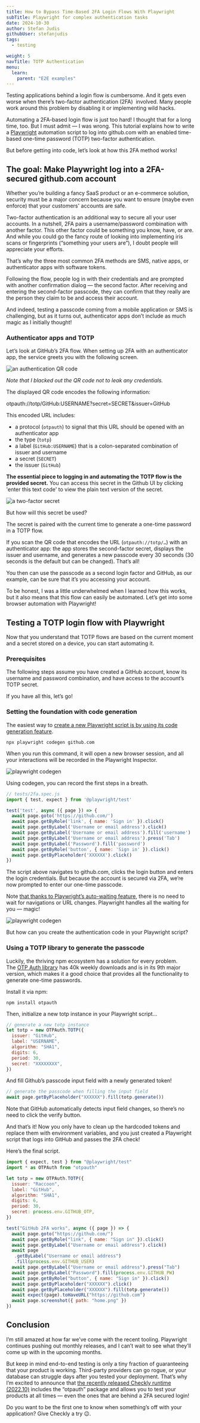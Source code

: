 ```yaml
---
title: How to Bypass Time-Based 2FA Login Flows With Playwright
subTitle: Playwright for complex authentication tasks
date: 2024-10-30
author: Stefan Judis
githubUser: stefanjudis
tags:
  - testing

weight: 5
navTitle: TOTP Authentication
menu:
  learn:
    parent: "E2E examples"
---
```

Testing applications behind a login flow is cumbersome. And it gets even worse when there’s two-factor authentication (2FA)  involved. Many people work around this problem by disabling it or implementing wild hacks.

Automating a 2FA-based login flow is just too hard! I thought that for a long time, too. But I must admit — I was wrong. This tutorial explains how to write a [Playwright](https://playwright.dev/) automation script to log into github.com with an enabled time-based one-time password (TOTP) two-factor authentication.

But before getting into code, let’s look at how this 2FA method works!

## The goal: Make Playwright log into a 2FA-secured github.com account

Whether you’re building a fancy SaaS product or an e-commerce solution, security must be a major concern because you want to ensure (maybe even enforce) that your customers' accounts are safe.

Two-factor authentication is an additional way to secure all your user accounts. In a nutshell, 2FA pairs a username/password combination with another factor. This other factor could be something you know, have, or are. And while you could go the fancy route of looking into implementing iris scans or fingerprints (“something your users are”), I doubt people will appreciate your efforts.

That’s why the three most common 2FA methods are SMS, native apps, or authenticator apps with software tokens.

Following the flow, people log in with their credentials and are prompted with another confirmation dialog — the second factor. After receiving and entering the second-factor passcode, they can confirm that they really are the person they claim to be and access their account.

And indeed, testing a passcode coming from a mobile application or SMS is challenging, but as it turns out, authenticator apps don’t include as much magic as I initially thought!

### Authenticator apps and TOTP

Let’s look at GitHub’s 2FA flow. When setting up 2FA with an authenticator app, the service greets you with the following screen.

![an authentication QR code](/samples/images/totp-1.jpeg)

*Note that I blacked out the QR code not to leak any credentials.*

The displayed QR code encodes the following information:

otpauth://totp/GitHub:USERNAME?secret=SECRET&issuer=GitHub

This encoded URL includes:

- a protocol (`otpauth`) to signal that this URL should be opened with an authenticator app
- the type (`totp`)
- a label (`GitHub:USERNAME`) that is a colon-separated combination of issuer and username
- a secret (`SECRET`)
- the issuer (`GitHub`)

**The essential piece to logging in and automating the TOTP flow is the provided secret.** You can access this secret in the Github UI by clicking 'enter this text code' to view the plain text version of the secret.

![a two-factor secret](/samples/images/totp-2.jpeg)


But how will this secret be used?

The secret is paired with the current time to generate a one-time password in a TOTP flow.

If you scan the QR code that encodes the URL (`otpauth://totp/…`) with an authenticator app: the app stores the second-factor secret, displays the issuer and username, and generates a new passcode every 30 seconds (30 seconds is the default but can be changed). That’s all!

You then can use the passcode as a second login factor and GitHub, as our example, can be sure that it’s you accessing your account.

To be honest, I was a little underwhelmed when I learned how this works, but it also means that this flow can easily be automated. Let’s get into some browser automation with Playwright!

## Testing a TOTP login flow with Playwright

Now that you understand that TOTP flows are based on the current moment and a secret stored on a device, you can start automating it.

### Prerequisites

The following steps assume you have created a GitHub account, know its username and password combination, and have access to the account’s TOTP secret.

If you have all this, let’s go!

### Setting the foundation with code generation

The easiest way to [create a new Playwright script is by using its code generation feature](https://playwright.dev/docs/codegen).

`npx playwright codegen github.com`

When you run this command, it will open a new browser session, and all your interactions will be recorded in the Playwright Inspector.

![playwright codegen](/samples/images/totp-3.jpeg)

Using codegen, you can record the first steps in a breath.

```jsx
// tests/2fa.spec.js
import { test, expect } from '@playwright/test'

test('test', async ({ page }) => {
  await page.goto('https://github.com/')
  await page.getByRole('link', { name: 'Sign in' }).click()
  await page.getByLabel('Username or email address').click()
  await page.getByLabel('Username or email address').fill('username')
  await page.getByLabel('Username or email address').press('Tab')
  await page.getByLabel('Password').fill('password')
  await page.getByRole('button', { name: 'Sign in' }).click()
  await page.getByPlaceholder('XXXXXX').click()
})
```

The script above navigates to github.com, clicks the login button and enters the login credentials. But because the account is secured via 2FA, we’re now prompted to enter our one-time passcode.

Note [that thanks to Playwright’s auto-waiting feature](https://www.youtube.com/watch?v=j-QLpb6Tmg0&amp;list=PLMZDRUOi3a8NtMq3PUS5iJc2pee38rurc&amp;index=3), there is no need to wait for navigations or URL changes. Playwright handles all the waiting for you — magic!

![playwright codegen](/samples/images/totp-4.jpeg)

But how can you create the authentication code in your Playwright script?

### Using a TOTP library to generate the passcode

Luckily, the thriving npm ecosystem has a solution for every problem. The [OTP Auth library](https://www.npmjs.com/package/otpauth) has 40k weekly downloads and is in its 9th major version, which makes it a good choice that provides all the functionality to generate one-time passwords.

Install it via npm:

`npm install otpauth`

Then, initialize a new totp instance in your Playwright script…

```jsx
// generate a new totp instance
let totp = new OTPAuth.TOTP({
  issuer: "GitHub",
  label: "USERNAME",
  algorithm: "SHA1",
  digits: 6,
  period: 30,
  secret: "XXXXXXXX",
})
```

And fill Github’s passcode input field with a newly generated token!

```jsx
// generate the passcode when filling the input field
await page.getByPlaceholder("XXXXXX").fill(totp.generate())
```

Note that GitHub automatically detects input field changes, so there’s no need to click the verify button.

And that’s it! Now you only have to clean up the hardcoded tokens and replace them with environment variables, and you just created a Playwright script that logs into GitHub and passes the 2FA check!

Here’s the final script.

```jsx
import { expect, test } from "@playwright/test"
import * as OTPAuth from "otpauth"

let totp = new OTPAuth.TOTP({
  issuer: "Raccoon",
  label: "GitHub",
  algorithm: "SHA1",
  digits: 6,
  period: 30,
  secret: process.env.GITHUB_OTP,
})

test("GitHub 2FA works", async ({ page }) => {
  await page.goto("https://github.com/")
  await page.getByRole("link", { name: "Sign in" }).click()
  await page.getByLabel("Username or email address").click()
  await page
   .getByLabel("Username or email address")
   .fill(process.env.GITHUB_USER)
  await page.getByLabel("Username or email address").press("Tab")
  await page.getByLabel("Password").fill(process.env.GITHUB_PW)
  await page.getByRole("button", { name: "Sign in" }).click()
  await page.getByPlaceholder("XXXXXX").click()
  await page.getByPlaceholder("XXXXXX").fill(totp.generate())
  await expect(page).toHaveURL("https://github.com")
  await page.screenshot({ path: "home.png" })
})
```

## Conclusion

I’m still amazed at how far we’ve come with the recent tooling. Playwright continues pushing out monthly releases, and I can’t wait to see what they’ll come up with in the upcoming months.

But keep in mind end-to-end testing is only a tiny fraction of guaranteeing that your product is working. Third-party providers can go rogue, or your database can struggle days after you tested your deployment. That’s why I’m excited to announce that [the recently released Checkly runtime (2022.10)](https://www.checklyhq.com/docs/runtimes/specs/#2022.10) includes the “otpauth” package and allows you to test your products at all times — even the ones that are behind a 2FA secured login!

Do you want to be the first one to know when something’s off with your application? Give Checkly a try 😉.
